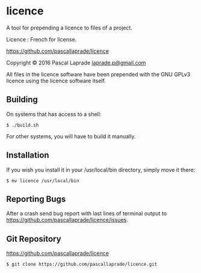 licence
===============================================================

A tool for prepending a licence to files of a project.

Licence : French for license.

https://github.com/pascallaprade/licence

Copyright © 2016 Pascal Laprade <laprade.p@gmail.com>

All files in the licence software have been prepended with the GNU GPLv3
licence using the licence software itself.


Building
--------

On systems that has access to a shell:

    $ ./build.sh

For other systems, you will have to build it manually.


Installation
------------

If you wish you install it in your /usr/local/bin directory,
simply move it there:

    $ mv licence /usr/local/bin


Reporting Bugs
--------------

After a crash send bug report with last lines of terminal output to
https://github.com/pascallaprade/licence/issues.


Git Repository
--------------

https://github.com/pascallaprade/licence

    $ git clone https://github.com/pascallaprade/licence.git